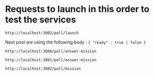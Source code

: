 # Requests to launch in this order to test the services

`http://localhost:3002/poll/launch`

Next post are using the following body :
`
{
    "ready" : true | false
}
`

`http://localhost:3000/poll/answer-mission`

`http://localhost:3001/poll/answer-mission`

`http://localhost:3002/poll/mission`